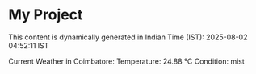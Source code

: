 # My Project

This content is dynamically generated in Indian Time (IST): 2025-08-02 04:52:11 IST


Current Weather in Coimbatore:
Temperature: 24.88 °C
Condition: mist
